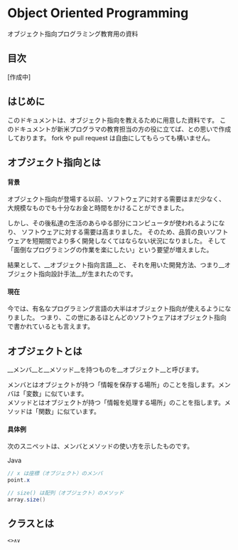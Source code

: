 
Object Oriented Programming
===========================

オブジェクト指向プログラミング教育用の資料

目次
-------

[作成中]

はじめに
-------

このドキュメントは、オブジェクト指向を教えるために用意した資料です。
このドキュメントが新米プログラマの教育担当の方の役に立てば、との思いで作成しております。
fork や pull request は自由にしてもらっても構いません。

<a name="introduce"></a>

オブジェクト指向とは
-----------------

#### 背景

オブジェクト指向が登場する以前、ソフトウェアに対する需要はまだ少なく、
大規模なものでも十分なお金と時間をかけることができました。

しかし、その後私達の生活のあらゆる部分にコンピュータが使われるようになり、
ソフトウェアに対する需要は高まりました。
そのため、品質の良いソフトウェアを短期間でより多く開発しなくてはならない状況になりました。
そして「面倒なプログラミングの作業を楽にしたい」という要望が増えました。

結果として、__オブジェクト指向言語__と、
それを用いた開発方法、つまり__オブジェクト指向設計手法__が生まれたのです。

#### 現在

今では、有名なプログラミング言語の大半はオブジェクト指向が使えるようになりました。
つまり、この世にあるほとんどのソフトウェアはオブジェクト指向で書かれているとも言えます。

<a name="object"></a>

オブジェクトとは
--------------

__メンバ__と__メソッド__を持つものを__オブジェクト__と呼びます。

メンバとはオブジェクトが持つ「情報を保存する場所」のことを指します。メンバは「変数」に似ています。  
メソッドとはオブジェクトが持つ「情報を処理する場所」のことを指します。メソッドは「関数」に似ています。

#### 具体例

次のスニペットは、メンバとメソッドの使い方を示したものです。

Java

~~~ java
// x は座標（オブジェクト）のメンバ
point.x

// size() は配列（オブジェクト）のメソッド
array.size()
~~~

<a name="class"></a>

クラスとは
---------





~~~
<>∧∨
~~~


























































